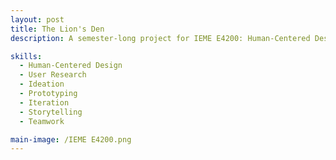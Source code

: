 ```yaml
---
layout: post
title: The Lion's Den
description: A semester-long project for IEME E4200: Human-Centered Design and Innovation with Professor Harry West. As a class, we were tasked with designing the _experience_ of a new engineering building at Columbia University.

skills:
  - Human-Centered Design
  - User Research
  - Ideation
  - Prototyping
  - Iteration
  - Storytelling
  - Teamwork

main-image: /IEME E4200.png
---
```


